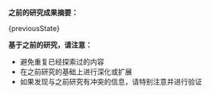 **之前的研究成果摘要：**

{previousState}

**基于之前的研究，请注意：**

- 避免重复已经探索过的内容
- 在之前研究的基础上进行深化或扩展
- 如果发现与之前研究有冲突的信息，请特别注意并进行验证
